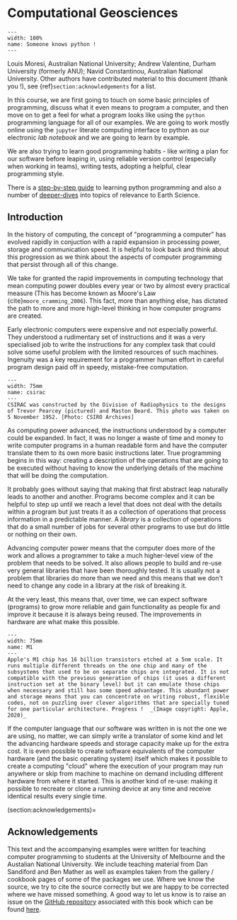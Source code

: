 # Computational Geosciences

```{figure} Figures/UWtyping.gif
---
width: 100%
name: Someone knows python !
---
```

Louis Moresi, Australian National University; Andrew Valentine, Durham University (formerly ANU); Navid Constantinou, Australian National University. Other authors have contributed material to this document (thank you !), see {ref}`section:acknowledgements` for a list.

In this course, we are first going to touch on some basic principles of programming, discuss what it even means to program a computer, and then move on to get a feel for what a program looks like using the `python` programming language for all of our examples. We are going to work mostly online using the `jupyter` literate computing interface to python as our electronic *lab notebook* and we are going to learn by example.

We are also trying to learn good programming habits - like writing a plan for our software before leaping in, using reliable version control (especially when working in teams), writing tests, adopting a helpful, clear programming style. 

There is a [step-by-step guide](Notebooks/StepByStep/Introduction.md) to learning python programming and also a number of [deeper-dives](Notebooks/Themes/0-StartHere.md) into topics of relevance to Earth Science. 

## Introduction

In the history of computing, the concept of "programming a computer" has evolved rapidly in conjuction with a rapid expansion in processing power, storage and communication speed. It is helpful to look back and think about this progression as we think about the aspects of computer programming that persist through all of this change.

We take for granted the rapid improvements in computing technology that mean computing power doubles every year or two by almost every practical measure (This has become known as Moore's Law {cite}`moore_cramming_2006`). This fact, more than anything else, has dictated the path to more and more high-level thinking in how computer programs are created.

Early electronic computers were expensive and not especially powerful. They understood a rudimentary set of instructions and it was a very specialised job to write the instructions for any complex task that could solve some useful problem with the limited resources of such machines. Ingenuity was a key requirement for a programmer human effort in careful program design paid off in speedy, mistake-free computation.

```{figure} https://csiropedia.csiro.au/wp-content/uploads/2015/01/6229923.jpg
---
width: 75mm
name: csirac
---
CSIRAC was constructed by the Division of Radiophysics to the designs of Trevor Pearcey (pictured) and Maston Beard. This photo was taken on 5 November 1952. [Photo: CSIRO Archives]
```

As computing power advanced, the instructions understood by a computer could be expanded. In fact, it was no longer a waste of time and money to write computer programs in a human readable form and have the computer translate them to its own more basic instructions later. True programming begins in this way: creating a description of the operations that are going to be executed without having to know the underlying details of the machine that will be doing the computation. 

It probably goes without saying that making that first abstract leap naturally leads to another and another. Programs become complex and it can be helpful to step up until we reach a level that does not deal with the details within a program but just treats it as a collection of operations that process information in a predictable manner.  A *library* is a collection of operations that do a small number of jobs for several other programs to use but do little or nothing on their own. 

Advancing computer power means that the computer does more of the work and allows a programmer to take a much higher-level view of the problem that needs to be solved. It also allows people to build and re-use very general libraries that have been thoroughly tested. It is usually not a problem that libraries do more than we need and this means that we don't need to change any code in a library at the risk of breaking it. 

At the very least, this means that, over time, we can expect software (programs) to grow more reliable and gain functionality as people fix and improve it because it is always being reused. The improvements in hardware are what make this possible. 

```{figure} Figures/Apple_new-m1-chip_11102020.jpg
---
width: 75mm
name: M1
---
Apple's M1 chip has 16 billion transistors etched at a 5nm scale. It runs multiple different threads on the one chip and many of the subsystems that used to be on separate chips are integrated. It is not compatible with the previous generation of chips (it uses a different instruction set at the binary level) but it can emulate those chips when necessary and still has some speed advantage. This abundant power and storage means that you can concentrate on writing robust, flexible codes, not on puzzling over clever algorithms that are specially tuned for one particular architecture. Progress !  _(Image copyright: Apple, 2020)_
```

If the computer language that our software was written in is not the one we are using, no matter, we can simply write a translator of some kind and let the advancing hardware speeds and storage capacity make up for the extra cost. It is even possible to create software equivalents of the computer hardware (and the basic operating system) itself which makes it possible to create a computing "cloud" where the execution of your program may run anywhere or skip from machine to machine on demand including different hardware from where it started. This is another kind of re-use: making it possible to recreate or clone a running device at any time and receive identical results every single time. 

(section:acknowledgements)=
## Acknowledgements

This text and the accompanying examples were written for teaching computer programming to students at the University of Melbourne and the Austalian National University. We include teaching material from Dan Sandiford and Ben Mather as well as examples taken from the gallery / cookbook pages of some of the packages we use. Where we know the source, we try to cite the source correctly but we are happy to be corrected where we have missed something. A good way to let us know is to raise an issue on the [GitHub repository](https://github.com/ANU-RSES-Education/EMSC-4033) associated with this book which can be found [here](https://github.com/ANU-RSES-Education/EMSC-4033/issues).
